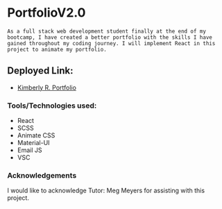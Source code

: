 # PortfolioV2.0

```As a full stack web development student finally at the end of my bootcamp, I have created a better portfolio with the skills I have gained throughout my coding journey. I will implement React in this project to animate my portfolio.```

## Deployed Link:

* [Kimberly R. Portfolio](https://kimberlyr-dev-1c2403023024.herokuapp.com/)

### Tools/Technologies used:

- React
- SCSS
- Animate CSS
- Material-UI
- Email JS
- VSC


### Acknowledgements

I would like to acknowledge Tutor: Meg Meyers for assisting with this project.